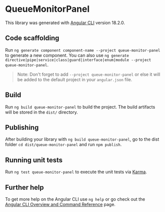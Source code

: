 # QueueMonitorPanel

This library was generated with [Angular CLI](https://github.com/angular/angular-cli) version 18.2.0.

## Code scaffolding

Run `ng generate component component-name --project queue-monitor-panel` to generate a new component. You can also use `ng generate directive|pipe|service|class|guard|interface|enum|module --project queue-monitor-panel`.
> Note: Don't forget to add `--project queue-monitor-panel` or else it will be added to the default project in your `angular.json` file. 

## Build

Run `ng build queue-monitor-panel` to build the project. The build artifacts will be stored in the `dist/` directory.

## Publishing

After building your library with `ng build queue-monitor-panel`, go to the dist folder `cd dist/queue-monitor-panel` and run `npm publish`.

## Running unit tests

Run `ng test queue-monitor-panel` to execute the unit tests via [Karma](https://karma-runner.github.io).

## Further help

To get more help on the Angular CLI use `ng help` or go check out the [Angular CLI Overview and Command Reference](https://angular.dev/tools/cli) page.
